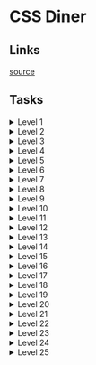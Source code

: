 # CSS Diner

## Links
[source](https://flukeout.github.io)

## Tasks

<details>
  <summary>Level 1</summary>

  plate

</details>

<details>
  <summary>Level 2</summary>

  bento

</details>

<details>
  <summary>Level 3</summary>

  #fancy

</details>

<details>
  <summary>Level 4</summary>

  plate apple

</details>

<details>
  <summary>Level 5</summary>

  #fancy pickle

</details>

<details>
  <summary>Level 6</summary>

  .small

</details>

<details>
  <summary>Level 7</summary>

  orange.small

</details>

<details>
  <summary>Level 8</summary>

  bento orange.small

</details>

<details>
  <summary>Level 9</summary>

  bento, plate

</details>

<details>
  <summary>Level 10</summary>

  *

</details>

<details>
  <summary>Level 11</summary>

  plate *

</details>

<details>
  <summary>Level 12</summary>

  plate + *

</details>

<details>
  <summary>Level 13</summary>

  bento ~ pickle

</details>

<details>
  <summary>Level 14</summary>

  plate > apple

</details>

<details>
  <summary>Level 15</summary>

  plate orange:last-child

</details>

<details>
  <summary>Level 16</summary>

  plate apple:only-child, plate pickle:only-child

</details>

<details>
  <summary>Level 17</summary>

  .small:last-child

</details>

<details>
  <summary>Level 18</summary>

  :nth-child(3)

</details>

<details>
  <summary>Level 19</summary>

  bento:nth-last-child(2)

</details>

<details>
  <summary>Level 20</summary>

  apple:first-of-type

</details>

<details>
  <summary>Level 21</summary>

  :nth-of-type(2n)

</details>

<details>
  <summary>Level 22</summary>

  :nth-of-type(2n + 3)

</details>

<details>
  <summary>Level 23</summary>

  apple:only-of-type

</details>

<details>
  <summary>Level 24</summary>

  .small:last-of-type

</details>

<details>
  <summary>Level 25</summary>

  bento:empty

</details>
